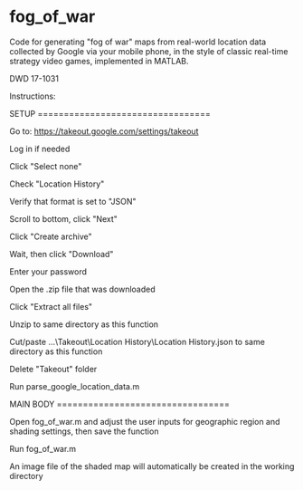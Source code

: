 # fog_of_war

Code for generating "fog of war" maps from real-world location data collected by Google via your mobile phone, in the style of classic real-time strategy video games, implemented in MATLAB.

DWD 17-1031

Instructions:

SETUP =================================

Go to: https://takeout.google.com/settings/takeout

Log in if needed

Click "Select none"

Check "Location History"

Verify that format is set to "JSON"

Scroll to bottom, click "Next"

Click "Create archive"

Wait, then click "Download"

Enter your password

Open the .zip file that was downloaded

Click "Extract all files"

Unzip to same directory as this function

Cut/paste ...\Takeout\Location History\Location History.json to same directory as this function

Delete "Takeout" folder

Run parse_google_location_data.m

MAIN BODY =================================

Open fog_of_war.m and adjust the user inputs for geographic region and shading settings, then save the function

Run fog_of_war.m

An image file of the shaded map will automatically be created in the working directory

